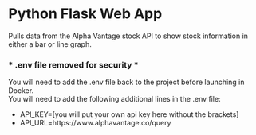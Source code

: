 # Python Flask Web App

Pulls data from the Alpha Vantage stock API to show stock information in either a bar or line graph.

### * .env file removed for security *
You will need to add the .env file back to the project before launching in Docker.<br />
You will need to add the following additional lines in the .env file:
<ul>
  <li>API_KEY=[you will put your own api key here without the brackets]</li>
  <li>API_URL=https://www.alphavantage.co/query</li>
</ul>
